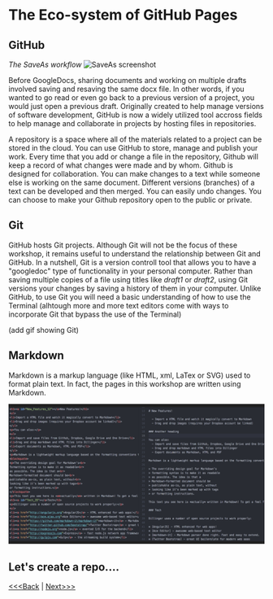 # The Eco-system of GitHub Pages

## GitHub

*The SaveAs workflow* 
![SaveAs screenshot](https://raw.githubusercontent.com/tri-cods/github-pages/main/static/saveass.png)

Before GoogleDocs, sharing documents and working on multiple drafts involved saving and resaving the same docx file. In other words, if you wanted to go read or even go back to a previous version of a project, you would just open a previous draft. Originally created to help manage versions of software development, GitHub is now a widely utilized tool accross fields to help manage and collaborate in projects by hosting files in repositories.

A repository is a space where all of the materials related to a project can be stored in the cloud. You can use GitHub to store, manage and publish your work. Every time that you add or change a file in the repository, Github will keep a record of what changes were made and by whom. Github is designed for collaboration.  You can make changes to a text while someone else is working on the same document. Different versions (branches) of a text can be developed and then merged. You can easily undo changes.  You can choose to make your Github repository open to the public or private.


## Git

GitHub hosts Git projects. Although Git will not be the focus of these workshop, it remains useful to understand the relationship between Git and GitHub. In a nutshell, Git is a version controll tool that allows you to have a "googledoc" type of functionality in your personal computer. Rather than saving multiple copies of a file using titles like _draft1_ or _draft2_, using Git versions your changes by saving a history of them in your computer. Unlike GitHub, to use Git you will need a basic understanding of how to use the Terminal (alhtough more and more text editors come with ways to incorporate Git that bypass the use of the Terminal)

(add gif showing Git)


## Markdown

Markdown is a markup language (like HTML, xml, LaTex or SVG) used to format plain text. In fact, the pages in this workshop are written using Markdown.

![Markdown Screenshot](https://raw.githubusercontent.com/tri-cods/github-pages/main/static/markdown.png)

## Let's create a repo....
    
[<<<Back](README.md) | [Next>>>](sections/02-repo.md)